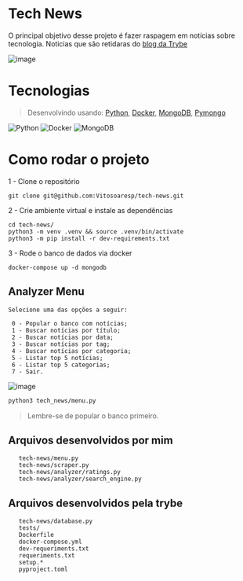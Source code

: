 # Tech News

 O principal objetivo desse projeto é fazer raspagem em notícias sobre tecnologia. Noticias que são retidaras do [blog da Trybe](https://blog.betrybe.com/)
 
 ![image](https://user-images.githubusercontent.com/23152592/213334703-5a5f80c7-c3bd-444b-845e-a802784f30ee.png)

 
# Tecnologias
 
 > Desenvolvindo usando: [Python](https://www.python.org/), [Docker](https://www.docker.com/), [MongoDB](https://www.mongodb.com/pt-br), [Pymongo](https://pymongo.readthedocs.io/en/stable/)
 
 ![Python](https://img.shields.io/badge/python-3670A0?style=for-the-badge&logo=python&logoColor=ffdd54)
 ![Docker](https://img.shields.io/badge/docker-%230db7ed.svg?style=for-the-badge&logo=docker&logoColor=white)
 ![MongoDB](https://img.shields.io/badge/MongoDB-%234ea94b.svg?style=for-the-badge&logo=mongodb&logoColor=white)
 
 # Como rodar o projeto
 
1 - Clone o repositório
    
    git clone git@github.com:Vitosoaresp/tech-news.git

2 - Crie ambiente virtual e instale as dependências

    cd tech-news/
    python3 -m venv .venv && source .venv/bin/activate
    python3 -m pip install -r dev-requirements.txt
    
3 - Rode o banco de dados via docker

    docker-compose up -d mongodb

 ## Analyzer Menu
 
    Selecione uma das opções a seguir:
    
     0 - Popular o banco com notícias;
     1 - Buscar notícias por título;
     2 - Buscar notícias por data;
     3 - Buscar notícias por tag;
     4 - Buscar notícias por categoria;
     5 - Listar top 5 notícias;
     6 - Listar top 5 categorias;
     7 - Sair.
        
 ![image](https://user-images.githubusercontent.com/23152592/213333596-fe34c7dd-616a-4dae-a8b6-b4c232eb33ca.png)

```bash
python3 tech_news/menu.py
```

> Lembre-se de popular o banco primeiro.

## Arquivos desenvolvidos por mim

       tech-news/menu.py
       tech-news/scraper.py
       tech-news/analyzer/ratings.py
       tech-news/analyzer/search_engine.py
    
 ## Arquivos desenvolvidos pela trybe
 
       tech-news/database.py
       tests/
       Dockerfile
       docker-compose.yml
       dev-requeriments.txt
       requeriments.txt
       setup.*
       pyproject.toml
